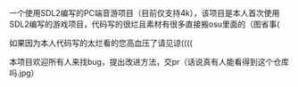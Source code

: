 一个使用SDL2编写的PC端音游项目（目前仅支持4k），该项目是本人首次使用SDL2编写的游戏项目，代码写的很烂且素材有很多直接搬osu里面的（图省事(

如果因为本人代码写的太烂看的您高血压了请见谅((((

本项目欢迎所有人来找bug，提出改进方法，交pr（话说真有人能看得到这个仓库吗.jpg）
